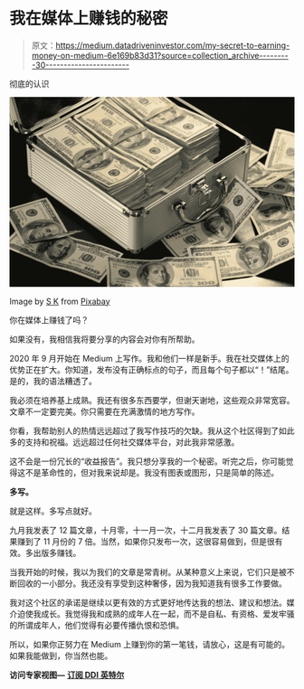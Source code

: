 # 我在媒体上赚钱的秘密

> 原文：<https://medium.datadriveninvestor.com/my-secret-to-earning-money-on-medium-6e169b83d31?source=collection_archive---------30----------------------->

彻底的认识

![](img/c790e0dcc7e49c3c5cd20ab37abe5b67.png)

Image by [S K](https://pixabay.com/users/maklay62-182851/?utm_source=link-attribution&utm_medium=referral&utm_campaign=image&utm_content=1428594) from [Pixabay](https://pixabay.com/?utm_source=link-attribution&utm_medium=referral&utm_campaign=image&utm_content=1428594)

你在媒体上赚钱了吗？

如果没有，我相信我将要分享的内容会对你有所帮助。

2020 年 9 月开始在 Medium 上写作。我和他们一样是新手。我在社交媒体上的优势正在扩大。你知道，发布没有正确标点的句子，而且每个句子都以“！”结尾。是的，我的语法糟透了。

我必须在培养基上成熟。我还有很多东西要学，但谢天谢地，这些观众非常宽容。文章不一定要完美。你只需要在充满激情的地方写作。

你看，我帮助别人的热情远远超过了我写作技巧的欠缺。我从这个社区得到了如此多的支持和祝福。远远超过任何社交媒体平台，对此我非常感激。

这不会是一份冗长的“收益报告”。我只想分享我的一个秘密。听完之后，你可能觉得这不是革命性的，但对我来说却是。我没有图表或图形，只是简单的陈述。

**多写。**

就是这样。多写点就好。

九月我发表了 12 篇文章，十月零，十一月一次，十二月我发表了 30 篇文章。结果赚到了 11 月份的 7 倍。当然，如果你只发布一次，这很容易做到，但是很有效。多出版多赚钱。

当我开始的时候，我以为我们的文章是常青树。从某种意义上来说，它们只是被不断回收的一小部分。我还没有享受到这种奢侈，因为我知道我有很多工作要做。

我对这个社区的承诺是继续以更有效的方式更好地传达我的想法、建议和想法。媒介迫使我成长。我觉得我和成熟的成年人在一起，而不是自私、有资格、爱发牢骚的所谓成年人，他们觉得有必要传播仇恨和恐惧。

所以，如果你正努力在 Medium 上赚到你的第一笔钱，请放心，这是有可能的。如果我能做到，你当然也能。

**访问专家视图—** [**订阅 DDI 英特尔**](https://datadriveninvestor.com/ddi-intel)